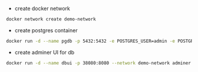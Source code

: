 - create docker network

```sh
docker network create demo-network
```

- create postgres container

```sh
docker run -d --name pgdb -p 5432:5432 -e POSTGRES_USER=admin -e POSTGRES_PASSWORD=admin123 -e POSTGRES_DB=usersdb --network=demo-network postgres 
```

- create adminer UI for db

```sh
docker run -d --name dbui -p 38080:8080 --network demo-network adminer
```
